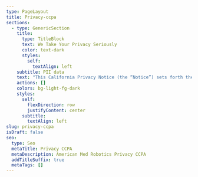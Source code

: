 ```yaml
---
type: PageLayout
title: Privacy-ccpa
sections:
  - type: GenericSection
    title:
      type: TitleBlock
      text: We Take Your Privacy Seriously
      color: text-dark
      styles:
        self:
          textAlign: left
    subtitle: PII data
    text: "This California Privacy Notice (the “Notice”) sets forth the disclosure obligations of American Med Robotics, \\[Inc.], and its subsidiaries and affiliates (collectively, “Wideanchor,” “we”, “us,” and “our”) under California law, including the California Consumer Privacy Act of 2018, \\[as amended by the California Privacy Rights Act of 2020 (“CPRA”)] (collectively, “CCPA”) and the California Civil Code section 1798.83, as amended.\n\nThis Notice provides the additional details regarding the information defined as ‘Personal Information’ under applicable California law and related to a California resident or household (“Consumers,” “User,” or “you”) referred to as “Personal Information.” This Notice describes the categories of Personal Information Wideanchor has collected, the categories of Personal Information Wideanchor has disclosed, the categories of Personal Information Wideanchor has sold (if any), and a description of the Consumer’s rights. This Notice supplements the information contained in the American Med Robotics Privacy Policy.\n\n## Categories of Personal Information Wideanchor Collects\n\nWe collect Personal Information that identifies, relates to, describes, references, is capable of being associated with, or could reasonably be linked, directly or indirectly, with a Consumer or device.  In addition to the Personal Information set forth below, please also consult our American Med Robotics Privacy Policy for a further description of the types and categories of information we collect.\nPersonal Information does not include (i) publicly available information that is lawfully made available to the general public by way of federal, state, or local government records; (ii) de-identified or aggregated consumer information; and (iii) information excluded from the CCPA’s scope, like: (a) health or medical information covered by the Health Insurance Portability and Accountability Act of 1996 (HIPAA) and the California Confidentiality of Medical Information Act (CMIA) or clinical trial data, and (b) Personal Information covered by certain sector-specific privacy laws, including the Fair Credit Reporting Act (FRCA), the Gramm-Leach-Bliley Act (GLBA) or California Financial Information Privacy Act (FIPA), and the Driver’s Privacy Protection Act of 1994.\n\nBelow is a summary of categories of Personal Information and whether we have collected such information from Consumers within the last twelve (12) months:\n\n## Category Personal Information\n\n(corresponds to categories listed in CCPA §1798.140(o)(1)) \tCCPA Example \tCollected\nA. Identifiers\n  \tA real name, alias, postal address, unique personal identifier, online identifier, Internet Protocol address, email address, account name, Social Security number, driver’s license number, passport number, or other similar identifiers. \tY\nB. Personal Information listed in the California Customer Records statute (Cal. Civ. Code § 1798.80(e)) \tName, signature, physical characteristics or description, address, telephone number, insurance policy number, education, employment, employment history, medical information, or health insurance information. \tY\nC. Protected classification characteristics under California or federal law \tAge (40 years or older), ancestry, national origin, citizenship, religion or creed, marital status, medical condition, physical or mental disability, sex (including gender, gender identity, gender expression, pregnancy or childbirth and related medical conditions), veteran or military status, genetic information (including familial genetic information). \tY\nD. Commercial information \tRecords of personal property, products or services purchased, obtained, or considered, or other purchasing or consuming histories or tendencies. \tN\nE. Biometric information \tGenetic, physiological, behavioral, and biological characteristics, or activity patterns used to extract a template or other identifier or identifying information, such as, fingerprints, faceprints, and voiceprints, iris or retina scans, keystroke, gait, or other physical patterns, and sleep, health, or exercise data. \tN\nF. Internet or network activity \tBrowsing history, search history, information on a Consumer’s interaction with a website, application, or advertisement. \tY\nH. Sensory data \tAudio, electronic, visual, thermal, olfactory, or similar information. \tN\nI. Professional or employment-related information \tCurrent or past job history or performance evaluations. \tY\nJ. Non-public education information \tEducation records directly related to a student maintained by an educational institution or party acting on its behalf, such as grades, transcripts, class lists, student schedules, student identification codes, student financial information, or student disciplinary records. \tN\nK. Inferences drawn from other Personal Information \tProfile reflecting a person’s preferences, characteristics, psychological trends, predispositions, behavior, attitudes, intelligence, abilities, and aptitudes. \tN\n\nSensitive Personal Information\nWe may also collect and process the following categories of Sensitive Personal Information and have done so within the last twelve (12) months:\n•\tGeolocation data;\n•\tRacial or ethnic origin information;\n•\tSexual orientation information;\n•\tFinancial account log-in information;\n•\tSocial Security number;\n•\tDriver’s license number;\n•\tState identification card number; and/or\n•\tPassport number.\nSources of Personal Information\n\nWideanchor obtains the categories of Personal Information listed in the Table above from the following categories of sources:\n•\tDirectly from you.  For example, (i) if you visit our Websites, respond to a survey, participate in a telephone interaction, fill out a registration form; (ii) if you fill out a form or communicate with us through one of our Websites to receive information about our business to business services or to schedule a demonstration of our services, products or programs; and (iii) if you expressed interest in being contacted by us at a trade show in which we participated or hosted.\n•\tIndirectly from you.  For example, from your activity on our Websites.\n•\tDirectly and indirectly from activity on our Websites.  For example, from observing your actions on our Websites or through your submission of an online form requesting a demonstration of one (1) of our products or services.\n•\tFrom third parties that contract with us or interact with us in connection with the services we perform.  For example, from (i) vendors and partners that help us to build contact lists, supplement or update your information in our database, or confirm/verify our records and information are accurate and up to date; (ii) third parties that may contact you, on our behalf, to provide you relevant content; or (iii) third parties that integrate their services or products with ours or provide us access to their services.\nUse of Personal Information\nWe may use or disclose the Personal Information we collect for one (1) or more of the following business purposes:\n•\tAs described in the American Med Robotics Privacy Policy\nWideanchor will not collect additional categories of Personal Information or use the Personal Information we collect for materially different, unrelated, or incompatible purposes without providing you notice.\n\n### \nSharing of Personal Information\n\n\nWideanchor may disclose your Personal Information to a third party for a business purpose as described in the American Med Robotics Privacy Policy.  In the preceding twelve (12) months, Wideanchor has disclosed the following categories of consumer information for a business purpose:\n•\tIdentifiers\n•\tCalifornia Customer Records Personal Information categories\n•\tProtected classification characteristics under California or federal law\n•\tInternet or network activity\n•\tGeolocation data\n•\tProfessional or employment-related information\nYour Rights and Options\nThe CCPA provides California residents with specific rights regarding their Personal Information.  This section describes your CCPA rights and explains how to exercise those rights.  Please note that these rights are not absolute and in certain cases are subject to conditions or limitations as specified in the CCPA or other laws.\nAccess to Information and Data Portability Rights\nYou have the right to request that Wideanchor disclose certain information to you about our collection and use of your Personal Information over the past twelve (12) months.  Once we receive and confirm your verifiable Consumer request (see Exercising Your Rights), we will disclose to you:\n•\tThe categories of Personal Information we collected about you.\n•\tThe categories of sources for the Personal Information we collected about you.\n•\tOur business or commercial purpose for collecting or selling that Personal Information.\n•\tThe categories of third parties with whom we share that Personal Information.\n•\tThe specific pieces of Personal Information we collected about you (also called a data portability request).\n•\tIf we disclosed your Personal Information for a business purpose, two (2)separate lists disclosing:\n•\tsales, identifying the Personal Information categories that each category of recipient purchased; and\n•\tdisclosures for a business purpose, identifying the Personal Information categories that each category of recipient obtained.\nYou have the right to request that the information described above be provided to you in a portable and readily useable format, to the extent technically feasible (“data portability”).Deletion Request Rights\nYou have the right to request that Wideanchor delete any of your Personal Information that we collected from you and retained, subject to certain exceptions.  Once we receive and confirm your verifiable consumer request (see Exercising Your Rights), we will delete (and direct our service providers to delete) your Personal Information from our records, unless an exception applies.\nWe may deny your deletion request if retaining the information is necessary for us or our service provider(s) to:\n•\tComplete the transaction for which we collected the Personal Information, provide a good or service that you requested, take actions reasonably anticipated within the context of our ongoing business relationship with you, or otherwise perform our contract with you.\n•\tDetect security incidents, protect against malicious, deceptive, fraudulent, or illegal activity, or prosecute those responsible for such activities.\n•\tDebug products to identify and repair errors that impair existing intended functionality.\n•\tExercise free speech, ensure the right of another Consumer to exercise their free speech rights, or exercise another right provided for by law.\n•\tComply with the California Electronic Communications Privacy Act (Cal. Penal Code § 1546 et. seq.).\n•\tEngage in public or peer-reviewed scientific, historical, or statistical research in the public interest that adheres to all other applicable ethics and privacy laws, when the information’s deletion may likely render impossible or seriously impair the research’s achievement, if you previously provided informed consent.\n•\tEnable solely internal uses that are reasonably aligned with consumer expectations based on your relationship with us.\n•\tComply with a legal obligation.\n•\tMake other internal and lawful uses of that information that are compatible with the context in which you provided it.\nRight to Correct Inaccurate InformationTo the extent that we may maintain inaccurate Personal Information, you have the right to request that we correct such inaccurate Personal Information taking into account the nature of the Personal Information and the purposes of the processing of the Personal Information.  Once we receive and verify your verifiable consumer request, we will use commercially reasonable efforts to correct your Personal Information.Sale and Sharing of Personal Information and the Right to Opt OutYou have the right to opt out of the processing of your Personal Information for the following purposes:\n•\tSale of your Personal Information.\n•\tSharing of your Personal Information for cross-context behavioral advertising.\nThe use of online tracking technologies may be considered a “sale” or “sharing” under California law.  To the extent that these online tracking technologies are deemed to be a “sale” or “sharing” under California law, you may opt out of these online tracking technologies by submitting a request or by broadcasting an opt-out preference signal, such as the Global Privacy Control (GPC).\nRight to Limit Use and Disclosure of Sensitive Personal InformationYou have the right to request that we limit the ways we use and disclose your Sensitive Personal Information (as defined by CCPA) to uses which are necessary for us to provide services, or deliver the goods reasonably expected by you, or and as authorized by law\\.Right to Disclosure of Direct MarketersYou have a right to the categories and names/addresses of third parties that have received Personal Information for their direct marketing purposes upon simple request, and free of charge. \n\nExercising Your Rights\n\nTo exercise your rights described above, please submit a verifiable consumer request to us by either:\n•\tEmailing us at <info@AmericanMedRobotics.com>\n•\tWriting us atAmerican Med Robotics Corporation\n1650 Secretariat Gait Way,\nSuwanee GA 30024\nAttn: Data Privacy\n\n•\tOnline Form\nOnly you, or a person registered with the California Secretary of State that you authorize to act on your behalf, may make a verifiable consumer request related to your Personal Information. You may also make a verifiable consumer request on behalf of your minor child.  You may only make a verifiable consumer request for access or data portability twice within a 12-month period. Depending on the request(s) submitted, you may need to:\n•\tProvide sufficient information that allows us to reasonably verify whether you are the person about whom we collected Personal Information or an authorized representative.\n•\tDescribe your request with sufficient detail that allows us to properly understand, evaluate, and respond to it.\nWe may not be able to respond to your request if we cannot verify your identity or authority to make the request and confirm the Personal Information relates to you.\nMaking a verifiable consumer request does not require you to create an account with us.\nWe will only use Personal Information provided in a verifiable consumer request to verify the requestor’s identity or authority to make the request.\n\nAuthorized Agent\n\nYou may use an authorized agent to submit verifiable consumer requests on your behalf provided that the authorized agent is a natural person or a business entity that you have authorized to act on your behalf.  If you use an authorized agent, we will require: (i) proof of written permission for the authorized agent to make requests on your behalf, and identity verification from you; or (ii) proof of power of attorney pursuant to California Probate Code sections 4000 to 4665.  We may deny a request from an authorized agent that does not submit proper verification proof.\n\nNon-Discrimination\n\nWe will not discriminate against you for exercising any of your CCPA rights. Unless permitted by the CCPA, we will not:\n•\tDeny you goods or services.\n•\tCharge you different prices or rates for goods or services, including through granting discounts or other benefits, or imposing penalties.\n•\tProvide you a different level or quality of goods or services.\n•\tSuggest that you may receive a different price or rate for goods or services or a different level or quality of goods or services.\n\nHowever, we may offer you certain financial incentives permitted by the CCPA that can result in different prices, rates, or quality levels.  Any CCPA-permitted financial incentive we offer will reasonably relate to your Personal Information’s value and contain written terms that describe the program’s material aspects.  Participation in a financial incentive program requires your prior opt-in consent, which you may revoke at any time by submitting a request to <info@AmericanMedRobotics.com>.  Additionally, to the extent permitted by applicable law, we may charge a reasonable fee to comply with your request.Other California Privacy Rights\n\nCalifornia’s “Shine the Light” law (Civil Code Section § 1798.83) permits Users of our Websites that are California residents to request certain information regarding our disclosure of Personal Information to third parties for their direct marketing purposes.  To make such a request, please send an email to <info@AmericanMedRobotics.com>, or write us at:\nAmerican Med Robotics Corporation, 1650 Secretariat Gait Way, Suwanee, GA 30024.\n\nChanges to Our Privacy Notice\n\nWideanchor reserves the right to amend this Notice at our discretion and at any time.  When we make changes to this Notice, we will post the updated notice on the Websites and update the Notice’s effective date.  Your continued use of our Websites following the posting of changes constitutes your acceptance of such changes.\n\nContact Information\n\nIf you have any questions about this Notice or our privacy practices, contact us at:\nWebsite:       \n\n <https://AmericanMedRobotics.com/privacyEmail: >    \n\n <info@AmericanMedRobotics.com>\n\nMail: American Med Robotics Corporation\nWideanchor Group LLC\n1650 Secretariat Gait Way, Suwanee, GA 30024\nAttn: Data Privacy\n"
    actions: []
    colors: bg-light-fg-dark
    styles:
      self:
        flexDirection: row
        justifyContent: center
      subtitle:
        textAlign: left
slug: privacy-ccpa
isDraft: false
seo:
  type: Seo
  metaTitle: Privacy CCPA
  metaDescription: American Med Robotics Privacy CCPA
  addTitleSuffix: true
  metaTags: []
---
```

